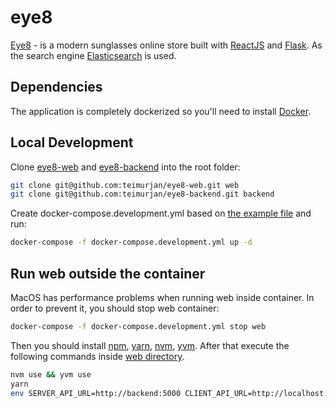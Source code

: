 # eye8

[Eye8](https://eye8.kg) - is a modern sunglasses online store built with [ReactJS](https://reactjs.org/) and [Flask](https://flask.palletsprojects.com/en/1.1.x/). As the search engine [Elasticsearch](https://www.elastic.co/) is used.

## Dependencies
The application is completely dockerized so you'll need to install [Docker](https://docs.docker.com/engine/installation/).

## Local Development
Clone [eye8-web](https://github.com/teimurjan/eye8-web) and [eye8-backend](https://github.com/teimurjan/eye8-backend) into the root folder:
```sh
git clone git@github.com:teimurjan/eye8-web.git web
git clone git@github.com:teimurjan/eye8-backend.git backend
```


Create docker-compose.development.yml based on [the example file](./docker-compose.development.example.yml) and run:
```sh
docker-compose -f docker-compose.development.yml up -d    
```

## Run web outside the container
MacOS has performance problems when running web inside container. In order to prevent it, you should stop web container:
```sh
docker-compose -f docker-compose.development.yml stop web
```

Then you should install [npm](https://www.npmjs.com), [yarn](https://yarnpkg.com/), [nvm](https://github.com/nvm-sh/nvm), [yvm](https://yvm.js.org/docs/overview). After that execute the following commands inside [web directory](./web).
```sh
nvm use && yvm use
yarn
env SERVER_API_URL=http://backend:5000 CLIENT_API_URL=http://localhost:5000 yarn dev
```
